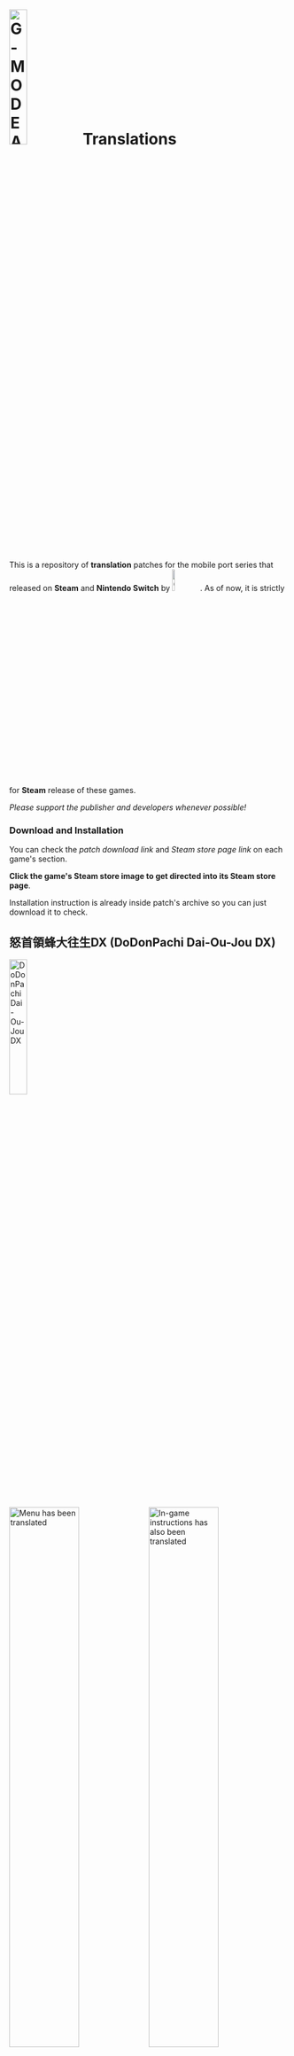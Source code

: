 # <a href="https://gmodecorp.com/gmodearchives/"><img src="https://gmodecorp.com/static/gmodearchives/img/logo_GMODEArchives2.png" alt="G-MODE Archives(+)" width="25%"></a> Translations
This is a repository of **translation** patches for the mobile port series that released on **Steam** and **Nintendo Switch** by <a href="https://en.wikipedia.org/wiki/G-Mode/"><img src="https://gmodecorp.com/static/common/img/corporate/h1.png" alt="G-MODE" width="10%"></a>.
As of now, it is strictly for **Steam** release of these games.

*Please support the publisher and developers whenever possible!*
### Download and Installation
You can check the *patch download link* and *Steam store page link* on each game's section.

**Click the game's Steam store image to get directed into its Steam store page**.

Installation instruction is already inside patch's archive so you can just download it to check.
## 怒首領蜂大往生DX (DoDonPachi Dai-Ou-Jou DX)
<a href="https://store.steampowered.com/app/1751100/GMODE_DX/">
  <img src="https://cdn.cloudflare.steamstatic.com/steam/apps/1815030/header.jpg?t=1642640261" alt="DoDonPachi Dai-Ou-Jou DX" width="25%"/>
</a>

<img src="https://media.discordapp.net/attachments/1040135442210758656/1109308892309094500/screenshotDX.png" alt="Menu has been translated" width="50%"/><img src="https://media.discordapp.net/attachments/1040135442210758656/1109312335182561340/englishDX.png" alt="In-game instructions has also been translated" width="50%"/>
### Download
**English Patch**: [Version 1.3](https://github.com/MKCAMK/G-MODE-Archives-translations/raw/225fd6c22ded7c35f6805a0a92670647ada968df/patches/DoDonPachi%20Dai-Ou-Jou%20DX/English/Steam/DoDonPachiDaiOuJouDX_english_patch.1.3.zip)
## 弾幕検定死験-大往生編- (Deadly Danmaku Trial - DoDonPachi Dai-Ou-Jou Edition)
<a href="https://store.steampowered.com/app/1815030/GMODE/">
  <img src="https://cdn.cloudflare.steamstatic.com/steam/apps/1751100/header.jpg?t=1637024289" alt="Deadly Danmaku Trial - DoDonPachi Dai-Ou-Jou Edition" width="25%"/>
</a>

<img src="https://media.discordapp.net/attachments/1040135442210758656/1109308663040069632/screenshotDDT.png" alt="Menu has been translated" width="50%"/><img src="https://media.discordapp.net/attachments/1040135442210758656/1109312276986593310/englishDDT.png" alt="Translated all of possible text images including this" width="50%"/>
### Download
**English Patch**: [Version 1.0](https://github.com/MKCAMK/G-MODE-Archives-translations/raw/225fd6c22ded7c35f6805a0a92670647ada968df/patches/Deadly%20Danmaku%20Trial%20-%20DoDonPachi%20Dai-Ou-Jou%20Edition/English/Steam/DDT_DoDonPachiDaiOuJou_english_patch.1.0.zip)
